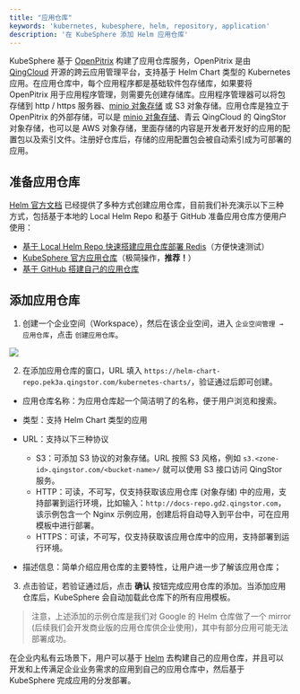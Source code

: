 ```yaml
---
title: "应用仓库"
keywords: 'kubernetes, kubesphere, helm, repository, application'
description: '在 KubeSphere 添加 Helm 应用仓库'
---
```


KubeSphere 基于 [OpenPitrix](https://openpitrix.io) 构建了应用仓库服务，OpenPitrix 是由 [QingCloud](https://www.qingcloud.com) 开源的跨云应用管理平台，支持基于 Helm Chart 类型的 Kubernetes 应用。在应用仓库中，每个应用程序都是基础软件包存储库，如果要将 OpenPitrix 用于应用程序管理，则需要先创建存储库。应用程序管理器可以将包存储到 http / https 服务器、[minio 对象存储](https://docs.min.io/) 或 S3 对象存储。应用仓库是独立于 OpenPitrix 的外部存储，可以是 [minio 对象存储](https://docs.min.io/)、青云 QingCloud 的 QingStor 对象存储，也可以是 AWS 对象存储，里面存储的内容是开发者开发好的应用的配置包以及索引文件。注册好仓库后，存储的应用配置包会被自动索引成为可部署的应用。

## 准备应用仓库

[Helm 官方文档](https://helm.sh/docs/developing_charts/#the-chart-repository-guide) 已经提供了多种方式创建应用仓库，目前我们补充演示以下三种方式，包括基于本地的 Local Helm Repo 和基于 GitHub 准备应用仓库方便用户使用：

- [基于 Local Helm Repo 快速搭建应用仓库部署 Redis](../local-repo)（方便快速测试）
- [KubeSphere 官方应用仓库](../app-hosting-official)（极简操作，**推荐！**）
- [基于 GitHub 搭建自己的应用仓库](../app-hosting-github)


## 添加应用仓库

1. 创建一个企业空间（Workspace），然后在该企业空间，进入 `企业空间管理 → 应用仓库`，点击 `创建应用仓库`。

![](https://pek3b.qingstor.com/kubesphere-docs/png/20191025004747.png)

2. 在添加应用仓库的窗口，URL 填入 `https://helm-chart-repo.pek3a.qingstor.com/kubernetes-charts/`，验证通过后即可创建。


- 应用仓库名称：为应用仓库起一个简洁明了的名称，便于用户浏览和搜索。
- 类型：支持 Helm Chart 类型的应用
- URL：支持以下三种协议
   - S3：可添加 S3 协议的对象存储。URL 按照 S3 风格，例如 `s3.<zone-id>.qingstor.com/<bucket-name>/` 就可以使用 S3 接口访问 QingStor 服务。
   - HTTP：可读，不可写，仅支持获取该应用仓库 (对象存储) 中的应用，支持部署到运行环境，比如输入：`http://docs-repo.gd2.qingstor.com`，该示例包含一个 Nginx 示例应用，创建后将自动导入到平台中，可在应用模板中进行部署。
   - HTTPS：可读，不可写，仅支持获取该应用仓库中的应用，支持部署到运行环境。

- 描述信息：简单介绍应用仓库的主要特性，让用户进一步了解该应用仓库；

3. 点击验证，若验证通过后，点击 **确认** 按钮完成应用仓库的添加。当添加应用仓库后，KubeSphere 会自动加载此仓库下的所有应用模板。

> 注意，上述添加的示例仓库是我们对 Google 的 Helm 仓库做了一个 mirror (后续我们会开发商业版的应用仓库供企业使用)，其中有部分应用可能无法部署成功。

在企业内私有云场景下，用户可以基于 [Helm](https://helm.sh) 去构建自己的应用仓库，并且可以开发和上传满足企业业务需求的应用到自己的应用仓库中，然后基于 KubeSphere 完成应用的分发部署。
